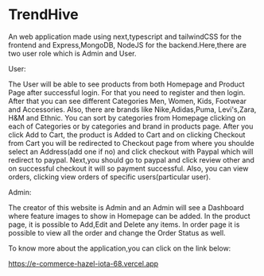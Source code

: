 # TrendHive

An web application made using next,typescript and tailwindCSS for the frontend and Express,MongoDB, NodeJS for the backend.Here,there are two user role which is Admin and User. 

User:

The User will be able to see products from both Homepage and Product Page after successful login.
For that you need to register and then login. After that you can see different Categories Men, Women, Kids, Footwear and Accessories. Also, there are brands like Nike,Adidas,Puma, Levi's,Zara, H&M and Ethnic. 
You can sort by categories from Homepage clicking on each of Categories or by categories and brand in products page. 
After you click Add to Cart, the product is Added to Cart and on clicking Checkout from Cart you will be redirected to Checkout page from where you shoulde select an Address(add one if no) and click checkout with Paypal which will redirect to paypal.
Next,you should go to paypal and click review other and on successful checkout it will so payment successful.
Also, you can view orders, clicking view orders of specific users(particular user).

Admin:

The creator of this website is Admin and an Admin will see a Dashboard where feature images to show in Homepage can be added.
In the product page, it is possible to Add,Edit and Delete any items.
In order page it is possible to view all the order and change the Order Status as well.

To know more about the application,you can click on the link below:

https://e-commerce-hazel-iota-68.vercel.app
